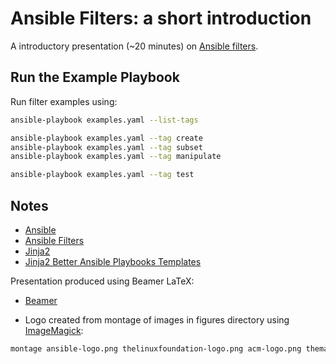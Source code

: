 # Ansible Filters: a short introduction

A introductory presentation (~20 minutes) on [Ansible
filters](http://docs.ansible.com/ansible/playbooks_filters.html).

## Run the Example Playbook

Run filter examples using:

```bash
ansible-playbook examples.yaml --list-tags

ansible-playbook examples.yaml --tag create
ansible-playbook examples.yaml --tag subset
ansible-playbook examples.yaml --tag manipulate

ansible-playbook examples.yaml --tag test
```

## Notes

- [Ansible](http://docs.ansible.com/ansible/index.html)
- [Ansible Filters](http://docs.ansible.com/ansible/playbooks_filters.html)
- [Jinja2](http://jinja.pocoo.org/docs/2.9/api/)
- [Jinja2 Better Ansible Playbooks Templates](https://blog.codecentric.de/en/2014/08/jinja2-better-ansible-playbooks-templates/)

Presentation produced using Beamer LaTeX:

- [Beamer](https://www.sharelatex.com/learn/Beamer)

- Logo created from montage of images in figures directory using [ImageMagick](https://www.imagemagick.org/):
```bash
montage ansible-logo.png thelinuxfoundation-logo.png acm-logo.png themarlogroup-logo.png -geometry 48x48 logos.png
```

